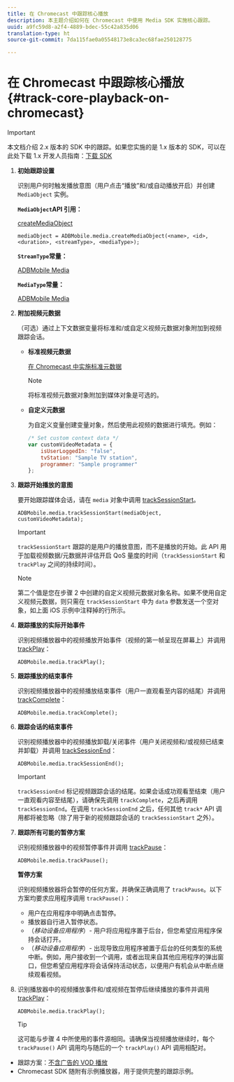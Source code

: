 ```yaml
---
title: 在 Chromecast 中跟踪核心播放
description: 本主题介绍如何在 Chromecast 中使用 Media SDK 实施核心跟踪。
uuid: a9fc59d8-a2f4-4889-bdec-55c42a835d06
translation-type: ht
source-git-commit: 7da115fae0a05548173e8ca3ec68fae250128775

---
```



# 在 Chromecast 中跟踪核心播放{#track-core-playback-on-chromecast}

>[!IMPORTANT]
>
>本文档介绍 2.x 版本的 SDK 中的跟踪。如果您实施的是 1.x 版本的 SDK，可以在此处下载 1.x 开发人员指南：[下载 SDK](/help/sdk-implement/download-sdks.md)

1. **初始跟踪设置**

   识别用户何时触发播放意图（用户点击“播放”和/或自动播放开启）并创建 `MediaObject` 实例。

   **`MediaObject`API 引用：**

   [createMediaObject](https://adobe-marketing-cloud.github.io/media-sdks/reference/chromecast/ADBMobile.media.html#.createMediaObject)

   ```
   mediaObject = ADBMobile.media.createMediaObject(<name>, <id>, <duration>, <streamType>, <mediaType>); 
   ```

   **`StreamType`常量：**

   [ADBMobile Media](https://adobe-marketing-cloud.github.io/media-sdks/reference/chromecast/ADBMobile.media.html#.StreamType)

   **`MediaType`常量：**

   [ADBMobile Media](https://adobe-marketing-cloud.github.io/media-sdks/reference/chromecast/ADBMobile.media.html#.MediaType)

1. **附加视频元数据**

   （可选）通过上下文数据变量将标准和/或自定义视频元数据对象附加到视频跟踪会话。

   * **标准视频元数据**

      [在 Chromecast 中实施标准元数据](/help/sdk-implement/track-av-playback/impl-std-metadata/impl-std-metadata-chromecast.md)

      >[!NOTE]
      >
      >将标准视频元数据对象附加到媒体对象是可选的。

   * **自定义元数据**

      为自定义变量创建变量对象，然后使用此视频的数据进行填充。例如：

      ```js
      /* Set custom context data */ 
      var customVideoMetadata = { 
          isUserLoggedIn: "false", 
          tvStation: "Sample TV station", 
          programmer: "Sample programmer" 
      };
      ```

1. **跟踪开始播放的意图**

   要开始跟踪媒体会话，请在 `media` 对象中调用 [trackSessionStart](https://adobe-marketing-cloud.github.io/media-sdks/reference/chromecast/ADBMobile.media.html#.trackSessionStart)。

   ```
   ADBMobile.media.trackSessionStart(mediaObject, customVideoMetadata);
   ```

   >[!IMPORTANT]
   >
   >`trackSessionStart` 跟踪的是用户的播放意图，而不是播放的开始。此 API 用于加载视频数据/元数据并评估开启 QoS 量度的时间（`trackSessionStart` 和 `trackPlay` 之间的持续时间）。

   >[!NOTE]
   >
   >第二个值是您在步骤 2 中创建的自定义视频元数据对象名称。如果不使用自定义视频元数据，则只需在 `trackSessionStart` 中为 `data` 参数发送一个空对象，如上面 iOS 示例中注释掉的行所示。

1. **跟踪播放的实际开始事件**

   识别视频播放器中的视频播放开始事件（视频的第一帧呈现在屏幕上）并调用 [trackPlay](https://adobe-marketing-cloud.github.io/media-sdks/reference/chromecast/ADBMobile.media.html#.trackPlay)：

   ```
   ADBMobile.media.trackPlay();
   ```

1. **跟踪播放的结束事件**

   识别视频播放器中的视频播放结束事件（用户一直观看至内容的结尾）并调用 [trackComplete](https://adobe-marketing-cloud.github.io/media-sdks/reference/chromecast/ADBMobile.media.html#.trackComplete)：

   ```
   ADBMobile.media.trackComplete();
   ```

1. **跟踪会话的结束事件**

   识别视频播放器中的视频播放卸载/关闭事件（用户关闭视频和/或视频已结束并卸载）并调用 [trackSessionEnd](https://adobe-marketing-cloud.github.io/media-sdks/reference/chromecast/ADBMobile.media.html#.trackSessionEnd)：

   ```
   ADBMobile.media.trackSessionEnd();
   ```

   >[!IMPORTANT]
   >
   >`trackSessionEnd` 标记视频跟踪会话的结尾。如果会话成功观看至结束（用户一直观看内容至结尾），请确保先调用 `trackComplete`，之后再调用 `trackSessionEnd`。在调用 `trackSessionEnd` 之后，任何其他 `track*` API 调用都将被忽略（除了用于新的视频跟踪会话的 `trackSessionStart` 之外）。

1. **跟踪所有可能的暂停方案**

   识别视频播放器中的视频暂停事件并调用 [trackPause](https://adobe-marketing-cloud.github.io/media-sdks/reference/chromecast/ADBMobile.media.html#.trackPause)：

   ```
   ADBMobile.media.trackPause();
   ```

   **暂停方案**

   识别视频播放器将会暂停的任何方案，并确保正确调用了 `trackPause`。以下方案均要求应用程序调用 `trackPause()`：

   * 用户在应用程序中明确点击暂停。
   * 播放器自行进入暂停状态。
   * （*移动设备应用程序*）- 用户将应用程序置于后台，但您希望应用程序保持会话打开。
   * （*移动设备应用程序*）- 出现导致应用程序被置于后台的任何类型的系统中断。例如，用户接收到一个调用，或者出现来自其他应用程序的弹出窗口，但您希望应用程序将会话保持活动状态，以便用户有机会从中断点继续观看视频。

1. 识别播放器中的视频播放事件和/或视频在暂停后继续播放的事件并调用 [trackPlay](https://adobe-marketing-cloud.github.io/media-sdks/reference/chromecast/ADBMobile.media.html#.trackComplete)：

   ```
   ADBMobile.media.trackPlay();
   ```

   >[!TIP]
   >
   >这可能与步骤 4 中所使用的事件源相同。请确保当视频播放继续时，每个 `trackPause()` API 调用均与随后的一个 `trackPlay()` API 调用相配对。

* 跟踪方案：[不含广告的 VOD 播放](/help/sdk-implement/tracking-scenarios/vod-no-intrs-details.md)
* Chromecast SDK 随附有示例播放器，用于提供完整的跟踪示例。

